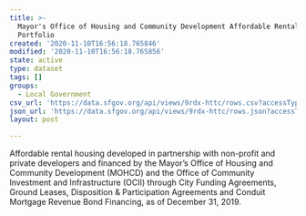 ```yaml
---
title: >-
  Mayor's Office of Housing and Community Development Affordable Rental
  Portfolio
created: '2020-11-10T16:56:18.765846'
modified: '2020-11-10T16:56:18.765856'
state: active
type: dataset
tags: []
groups:
  - Local Government
csv_url: 'https://data.sfgov.org/api/views/9rdx-httc/rows.csv?accessType=DOWNLOAD'
json_url: 'https://data.sfgov.org/api/views/9rdx-httc/rows.json?accessType=DOWNLOAD'
layout: post

---
```

Affordable rental housing developed in partnership with non-profit and private developers and financed by the Mayor’s Office of Housing and Community Development (MOHCD) and the Office of Community Investment and Infrastructure (OCII) through City Funding Agreements, Ground Leases, Disposition & Participation Agreements and Conduit Mortgage Revenue Bond Financing, as of December 31, 2019.
